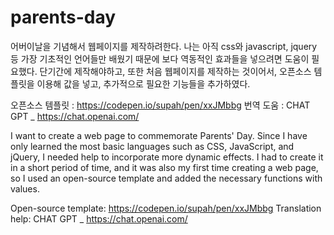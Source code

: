 # parents-day
어버이날을 기념해서 웹페이지를 제작하려한다.
나는 아직 css와 javascript, jquery 등 가장 기초적인 언어들만 배웠기 때문에 보다 역동적인 효과들을 넣으려면 도움이 필요했다.
단기간에 제작해야하고, 또한 처음 웹페이지를 제작하는 것이어서, 오픈소스 템플릿을 이용해 값을 넣고, 추가적으로 필요한 기능들을 추가하였다.

오픈소스 템플릿 : https://codepen.io/supah/pen/xxJMbbg
번역 도움 : CHAT GPT _ https://chat.openai.com/



I want to create a web page to commemorate Parents' Day. 
Since I have only learned the most basic languages such as CSS, JavaScript, and jQuery, I needed help to incorporate more dynamic effects. 
I had to create it in a short period of time, and it was also my first time creating a web page, 
so I used an open-source template and added the necessary functions with values.

Open-source template: https://codepen.io/supah/pen/xxJMbbg
Translation help: CHAT GPT _ https://chat.openai.com/
